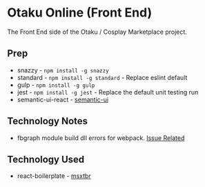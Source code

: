 # Otaku Online (Front End)

The Front End side of the Otaku / Cosplay Marketplace project.

## Prep

* snazzy - `npm install -g snazzy`
* standard - `npm install -g standard` - Replace eslint default
* gulp - `npm install -g gulp`
* jest - `npm install -g jest` - Replace the default unit testing run
* semantic-ui-react - [semantic-ui](http://semantic-ui.com/introduction/getting-started.html)

## Technology Notes

* fbgraph module build dll errors for webpack. [Issue Related](https://github.com/hapijs/joi/issues/665)

## Technology Used

* react-boilerplate - [msxtbr](https://github.com/react-boilerplate/react-boilerplate)

